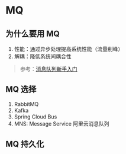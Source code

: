 # MQ

## 为什么要用 MQ
1. 性能：通过异步处理提高系统性能（流量削峰）
2. 解耦：降低系统间耦合性
> 参考：[消息队列新手入门](https://mp.weixin.qq.com/s/MRHswsKoL0sm8ppd_gpF5Q)

## MQ 选择
1. RabbitMQ
2. Kafka
3. Spring Cloud Bus
4. MNS: Message Service 阿里云消息队列

## MQ 持久化


